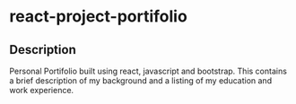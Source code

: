 # react-project-portifolio

## Description 
Personal Portifolio built using react, javascript and bootstrap. This contains a brief description of my background and a listing of my education and work experience.
